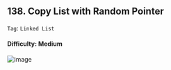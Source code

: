 ## 138. Copy List with Random Pointer

```Tag```: ```Linked List```

#### Difficulty: Medium

![image](https://user-images.githubusercontent.com/35042430/211053722-da621a7e-1998-4772-89d6-179efffac75a.png)
